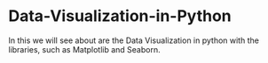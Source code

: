 # Data-Visualization-in-Python
In this we will see about are the Data Visualization in python with the libraries, such as Matplotlib and Seaborn.
